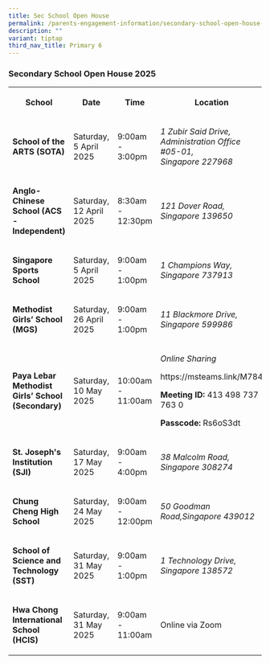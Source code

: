 ```yaml
---
title: Sec School Open House
permalink: /parents-engagement-information/secondary-school-open-house-2025/
description: ""
variant: tiptap
third_nav_title: Primary 6
---
```

<h3>Secondary School Open House 2025</h3>
<p></p>
<table style="minWidth: 125px">
<colgroup>
<col>
<col>
<col>
<col>
<col>
</colgroup>
<tbody>
<tr>
<th rowspan="1" colspan="1">
<p><strong>School</strong>
</p>
</th>
<th rowspan="1" colspan="1">
<p><strong>Date</strong>
</p>
</th>
<th rowspan="1" colspan="1">
<p><strong>Time</strong>
</p>
</th>
<th rowspan="1" colspan="1">
<p><strong>Location</strong>
</p>
</th>
<th rowspan="1" colspan="1">
<p><strong>Website</strong>
</p>
</th>
</tr>
<tr>
<td rowspan="1" colspan="1">
<p><strong>School of the ARTS (SOTA)</strong>
</p>
</td>
<td rowspan="1" colspan="1">
<p>Saturday, 5 April 2025</p>
<p></p>
</td>
<td rowspan="1" colspan="1">
<p>9:00am - 3:00pm</p>
</td>
<td rowspan="1" colspan="1">
<p><em>1 Zubir Said Drive, Administration Office #05-01,<br>Singapore 227968</em>
</p>
</td>
<td rowspan="1" colspan="1">
<p><a rel="noopener noreferrer nofollow" target="_blank">https://www.sota.edu.sg/whats-on/oh2025/</a>
</p>
</td>
</tr>
<tr>
<td rowspan="1" colspan="1">
<p><strong>Anglo-Chinese School (ACS -Independent)</strong>
</p>
</td>
<td rowspan="1" colspan="1">
<p>Saturday, 12 April 2025</p>
<p></p>
</td>
<td rowspan="1" colspan="1">
<p>8:30am - 12:30pm</p>
</td>
<td rowspan="1" colspan="1">
<p><em>121 Dover Road, Singapore 139650</em>
</p>
</td>
<td rowspan="1" colspan="1">
<p><a rel="noopener noreferrer nofollow" target="_blank">https://www.acsindep.moe.edu.sg</a>
</p>
</td>
</tr>
<tr>
<td rowspan="1" colspan="1">
<p><strong>Singapore Sports School</strong>
</p>
</td>
<td rowspan="1" colspan="1">
<p>Saturday, 5 April 2025</p>
<p></p>
</td>
<td rowspan="1" colspan="1">
<p>9:00am - 1:00pm</p>
</td>
<td rowspan="1" colspan="1">
<p><em>1 Champions Way, Singapore 737913</em>
</p>
</td>
<td rowspan="1" colspan="1">
<p><a rel="noopener noreferrer nofollow" target="_blank">https://www.sportsschool.edu.sg/</a>
</p>
</td>
</tr>
<tr>
<td rowspan="1" colspan="1">
<p><strong>Methodist Girls’ School (MGS)</strong>
</p>
</td>
<td rowspan="1" colspan="1">
<p>Saturday, 26 April 2025</p>
</td>
<td rowspan="1" colspan="1">
<p>9:00am - 1:00pm</p>
</td>
<td rowspan="1" colspan="1">
<p><em>11 Blackmore Drive, Singapore 599986</em>
</p>
</td>
<td rowspan="1" colspan="1">
<p><a rel="noopener noreferrer nofollow" target="_blank">https://www.mgs.moe.edu.sg/news-and-events/mgsoh/</a>
</p>
</td>
</tr>
<tr>
<td rowspan="1" colspan="1">
<p><strong>Paya Lebar Methodist Girls’ School (Secondary)</strong>
</p>
</td>
<td rowspan="1" colspan="1">
<p>Saturday, 10 May 2025</p>
</td>
<td rowspan="1" colspan="1">
<p>10:00am - 11:00am</p>
</td>
<td rowspan="1" colspan="1">
<p><em>Online Sharing</em>
</p>
<p><a rel="noopener noreferrer nofollow" target="_blank">https://msteams.link/M784</a>
</p>
<p></p>
<p><strong>Meeting ID:</strong> 413 498 737 763 0</p>
<p><strong>Passcode:</strong> Rs6oS3dt</p>
</td>
<td rowspan="1" colspan="1">
<p><a href="https://www.plmgss.moe.edu.sg/about-us/school-admission/direct-school-admission-dsa-sec/" rel="noopener nofollow" target="_blank">https://www.plmgss.moe.edu.sg/about-us/school-admission/direct-school-admission-dsa-sec/</a>
</p>
</td>
</tr>
<tr>
<td rowspan="1" colspan="1">
<p><strong>St. Joseph's Institution (SJI)</strong>
</p>
</td>
<td rowspan="1" colspan="1">
<p>Saturday, 17 May 2025</p>
</td>
<td rowspan="1" colspan="1">
<p>9:00am - 4:00pm</p>
</td>
<td rowspan="1" colspan="1">
<p><em>38 Malcolm Road, Singapore 308274</em>
</p>
</td>
<td rowspan="1" colspan="1">
<p><a rel="noopener noreferrer nofollow" target="_blank">https://www.sji.edu.sg</a>
</p>
</td>
</tr>
<tr>
<td rowspan="1" colspan="1">
<p><strong>Chung Cheng High School</strong>
</p>
</td>
<td rowspan="1" colspan="1">
<p>Saturday, 24 May 2025</p>
</td>
<td rowspan="1" colspan="1">
<p>9:00am - 12:00pm</p>
</td>
<td rowspan="1" colspan="1">
<p><em>50 Goodman Road,Singapore 439012</em>
</p>
</td>
<td rowspan="1" colspan="1">
<p><a rel="noopener noreferrer nofollow" target="_blank">https://www.chungchenghighmain.moe.edu.sg/</a>
</p>
</td>
</tr>
<tr>
<td rowspan="1" colspan="1">
<p><strong>School of Science and Technology (SST)</strong>
</p>
</td>
<td rowspan="1" colspan="1">
<p>Saturday, 31 May 2025</p>
</td>
<td rowspan="1" colspan="1">
<p>9:00am - 1:00pm</p>
</td>
<td rowspan="1" colspan="1">
<p><em>1 Technology Drive, Singapore 138572</em>
</p>
</td>
<td rowspan="1" colspan="1">
<p><a href="https://sites.google.com/sst.edu.sg/2025sstopenhouse/" rel="noopener noreferrer nofollow" target="_blank">https://sites.google.com/sst.edu.sg/2025sstopenhouse/</a>
</p>
</td>
</tr>
<tr>
<td rowspan="1" colspan="1">
<p><strong>Hwa Chong International School (HCIS)</strong>
</p>
</td>
<td rowspan="1" colspan="1">
<p>Saturday, 31 May 2025</p>
<p></p>
</td>
<td rowspan="1" colspan="1">
<p>9:00am - 11:00am</p>
</td>
<td rowspan="1" colspan="1">
<p>Online via Zoom</p>
</td>
<td rowspan="1" colspan="1">
<p>Sign Up Link:</p>
<p><a href="https://forms.gle/h1fGosYuUAcMDVmA7" rel="noopener noreferrer nofollow" target="_blank">https://forms.gle/h1f GsU UAcM DVm A7</a>
</p>
</td>
</tr>
</tbody>
</table>
<p></p>